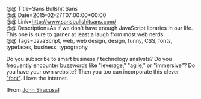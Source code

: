 @@ Title=Sans Bullshit Sans    
@@ Date=2015-02-27T07:00:00+00:00  
@@ Link=http://www.sansbullshitsans.com/  
@@ Description=As if we don't have enough JavaScript libraries in our life. This one is sure to garner at least a laugh from most web nerds.    
@@ Tags=JavaScript, web, web design, design, funny, CSS, fonts, typefaces, business, typography      

Do you subscribe to smart business / technology analysts? Do you frequently encounter buzzwords like "leverage," "agile," or "immersive"? Do you have your own website? Then you too can incorporate this clever ["font"][pixelambacht]. I love the internet.

[From [John Siracusa][twitter]]

[pixelambacht]: http://pixelambacht.nl/2015/sans-bullshit-sans/
[twitter]: https://twitter.com/siracusa/status/571302273575473153